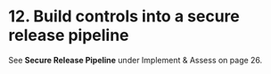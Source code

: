 # 12. Build controls into a secure release pipeline

See **Secure Release Pipeline** under Implement & Assess on page 26.
